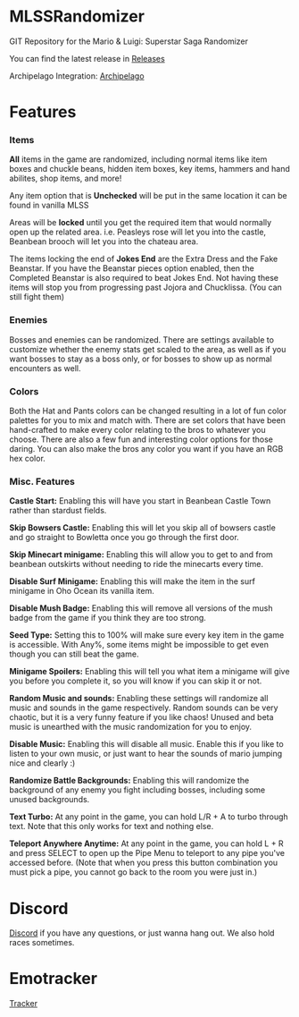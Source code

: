 # MLSSRandomizer
GIT Repository for the Mario &amp; Luigi: Superstar Saga Randomizer

You can find the latest release in [Releases](https://github.com/jamesbrq/MLSSRandomizer/releases)

Archipelago Integration: [Archipelago](https://github.com/jamesbrq/ArchipelagoMLSS)

# Features

### Items

**All** items in the game are randomized, including normal items like item boxes and chuckle beans, hidden item boxes, key items, hammers and hand abilites, shop items, and more!

Any item option that is **Unchecked** will be put in the same location it can be found in vanilla MLSS

Areas will be **locked** until you get the required item that would normally open up the related area. 
i.e. Peasleys rose will let you into the castle, Beanbean brooch will let you into the chateau area.

The items locking the end of **Jokes End** are the Extra Dress and the Fake Beanstar.
If you have the Beanstar pieces option enabled, then the Completed Beanstar is also required to beat Jokes End.
Not having these items will stop you from progressing past Jojora and Chucklissa. (You can still fight them)

### Enemies

Bosses and enemies can be randomized. There are settings available to customize whether the enemy stats get scaled to the area, as well as if you want bosses to stay as a boss only, or for bosses to show up as normal encounters as well.

### Colors

Both the Hat and Pants colors can be changed resulting in a lot of fun color palettes for you to mix and match with. There are set colors that have been hand-crafted to make every color relating to the bros to whatever you choose. There are also a few fun and interesting color options for those daring. You can also make the bros any color you want if you have an RGB hex color.

### Misc. Features

**Castle Start:** Enabling this will have you start in Beanbean Castle Town rather than stardust fields.

**Skip Bowsers Castle:** Enabling this will let you skip all of bowsers castle and go straight to Bowletta once you go through the first door.

**Skip Minecart minigame:** Enabling this will allow you to get to and from beanbean outskirts without needing to ride the minecarts every time.

**Disable Surf Minigame:** Enabling this will make the item in the surf minigame in Oho Ocean its vanilla item.

**Disable Mush Badge:** Enabling this will remove all versions of the mush badge from the game if you think they are too strong.

**Seed Type:** Setting this to 100% will make sure every key item in the game is accessible. With Any%, some items might be impossible to get even though you can still beat the game.

**Minigame Spoilers:** Enabling this will tell you what item a minigame will give you before you complete it, so you will know if you can skip it or not.

**Random Music and sounds:** Enabling these settings will randomize all music and sounds in the game respectively. Random sounds can be very chaotic, but it is a very funny feature if you like chaos! Unused and beta music is unearthed with the music randomization for you to enjoy.

**Disable Music:** Enabling this will disable all music. Enable this if you like to listen to your own music, or just want to hear the sounds of mario jumping nice and clearly :)

**Randomize Battle Backgrounds:** Enabling this will randomize the background of any enemy you fight including bosses, including some unused backgrounds.

**Text Turbo:** At any point in the game, you can hold L/R + A to turbo through text. Note that this only works for text and nothing else.

**Teleport Anywhere Anytime:** At any point in the game, you can hold L + R and press SELECT to open up the Pipe Menu to teleport to any pipe you've accessed before.
(Note that when you press this button combination you must pick a pipe, you cannot go back to the room you were just in.)

# Discord

[Discord](https://discord.gg/MVZ3hDyAuY) if you have any questions, or just wanna hang out. We also hold races sometimes.

# Emotracker

[Tracker](https://drive.google.com/file/d/13r-SPQ-0oK3DtSomgvz-l3DaZbZrzOYr/view?usp=share_link)
